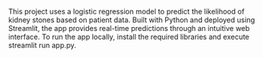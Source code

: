 This project uses a logistic regression model to predict the likelihood of kidney stones based on patient data. Built with Python and deployed using Streamlit, the app provides real-time predictions through an intuitive web interface. To run the app locally, install the required libraries and execute streamlit run app.py.
